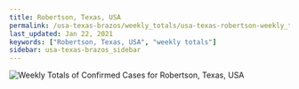 ```yaml
---
title: Robertson, Texas, USA
permalink: /usa-texas-brazos/weekly_totals/usa-texas-robertson-weekly_totals.html
last_updated: Jan 22, 2021
keywords: ["Robertson, Texas, USA", "weekly totals"]
sidebar: usa-texas-brazos_sidebar
---
```


![Weekly Totals of Confirmed Cases for Robertson, Texas, USA](/covid_tracker/images/graphs/usa-texas-robertson-weekly_totals_graph.png)
